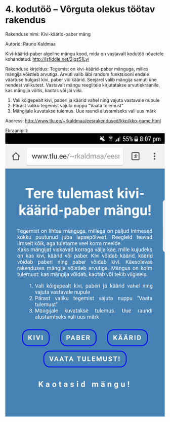# 4. kodutöö – Võrguta olekus töötav rakendus

Rakenduse nimi: Kivi-käärid-paber mäng

Autorid: Rauno Kaldmaa

Kivi-käärid-paber algeline mängu kood, mida on vastavalt kodutöö nõuetele kohandatud: http://jsfiddle.net/2jqz51Ly/

Rakenduse kirjeldus: 
Tegemist on kivi-käärid-paber mänguga, milles mängija võistleb arvutiga. Arvuti valib läbi random funktsiooni endale väärtuse hulgast kivi, paber või käärid. Seejärel valib mängija samuti ühe nendest valikutest. Vastavalt mängu reeglitele kirjutatakse arvutiekraanile, kas mängija võitis, kaotas või jäi viiki.

1. Vali kõigepealt kivi, paberi ja käärid vahel ning vajuta vastavale nupule
2. Pärast valiku tegemist vajuta nuppu "Vaata tulemust"
3. Mängijale kuvatakse tulemus. Uue raundi alustamiseks vali uus märk

Aadress: http://www.tlu.ee/~rkaldmaa/eesrakendused/kkp/kkp-game.html

Ekraanipilt:
![alt text](ekraanipilt.png "Kivi-paber-käärid mängu ekraanipilt")
